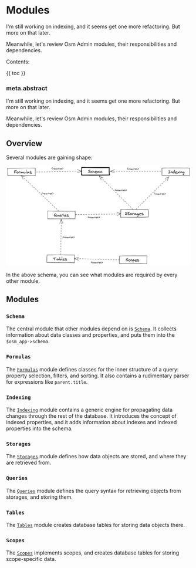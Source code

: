 # Modules

I'm still working on indexing, and it seems get one more refactoring. But more on that later.

Meanwhile, let's review Osm Admin modules, their responsibilities and dependencies.

Contents:

{{ toc }}

### meta.abstract

I'm still working on indexing, and it seems get one more refactoring. But more on that later.

Meanwhile, let's review Osm Admin modules, their responsibilities and dependencies.

## Overview

Several modules are gaining shape:

![Module Dependencies](module-dependencies.png)

In the above schema, you can see what modules are required by every other module.

## Modules

### `Schema`

The central module that other modules depend on is [`Schema`](../11/15-data-schema-hydration.md). It collects information about data classes and properties, and puts them into the `$osm_app->schema`. 

### `Formulas`

The [`Formulas`](../11/29-data-query-formulas.md) module defines classes for the inner structure of a query: property selection, filters, and sorting. It also contains a rudimentary parser for expressions like `parent.title`.

### `Indexing`

The [`Indexing`](../11/22-data-indexing-2.md) module contains a generic engine for propagating data changes through the rest of the database. It introduces the concept of indexed properties, and it adds information about indexes and indexed properties into the schema. 

### `Storages`

The [`Storages`](../11/17-data-database.md#updated-schema) module defines how data objects are stored, and where they are retrieved from.

### `Queries`

The [`Queries`](../11/23-data-queries.md) module defines the query syntax for retrieving objects from storages, and storing them.

### `Tables`

The [`Tables`](../11/17-data-database.md) module creates database tables for storing data objects there.

### `Scopes`

The [`Scopes`](../11/17-data-database.md#scopes) implements scopes, and creates database tables for storing scope-specific data.